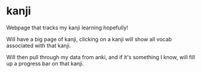 # kanji

Webpage that tracks my kanji learning hopefully!

Will have a big page of kanji, clicking on a kanji will show all vocab associated with that kanji.

Will then pull through my data from anki, and if it's something I know, will fill up a progress bar on that kanji.
